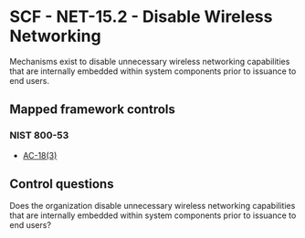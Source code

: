 # SCF - NET-15.2 - Disable Wireless Networking
Mechanisms exist to disable unnecessary wireless networking capabilities that are internally embedded within system components prior to issuance to end users. 
## Mapped framework controls
### NIST 800-53
- [AC-18(3)](../nist80053/ac-18-3.md)
  
## Control questions
Does the organization disable unnecessary wireless networking capabilities that are internally embedded within system components prior to issuance to end users? 
  